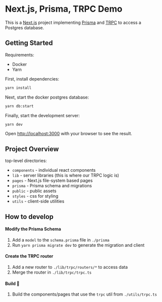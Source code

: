 # Next.js, Prisma, TRPC Demo

This is a [Next.js](https://nextjs.org/) project implementing [Prisma](https://www.prisma.io/) and [TRPC](https://trpc.io/) to access a Postgres database.

## Getting Started

Requirements:

- Docker
- Yarn

First, install dependencies:

```bash
yarn install
```

Next, start the docker postgres database:

```bash
yarn db:start
```

Finally, start the development server:

```bash
yarn dev
```

Open [http://localhost:3000](http://localhost:3000) with your browser to see the result.

## Project Overview

top-level directories:

- `components` - individual react components
- `lib` - server libraries (this is where our TRPC logic is)
- `pages` - Next.js file-system based pages
- `prisma` - Prisma schema and migrations
- `public` - public assets
- `styles` - css for styling
- `utils` - client-side utilities

## How to develop

#### Modify the Prisma Schema

1. Add a `model` to the `schema.prisma` file in `./prisma`
2. Run `yarn prisma migrate dev` to generate the migration and client

#### Create the TRPC router

1. Add a new router to `./lib/trpc/routers/*` to access data
2. Merge the router in `./lib/trpc/trpc.ts`

#### Build 🔨

1. Build the components/pages that use the `trpc` util from `./utils/trpc.ts`
